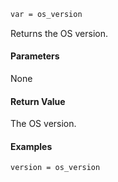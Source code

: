 ```sh
var = os_version
```

Returns the OS version.

#### Parameters

None

#### Return Value

The OS version.

#### Examples

```sh
version = os_version
```
